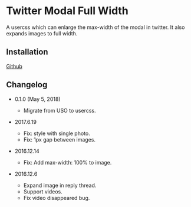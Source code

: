 Twitter Modal Full Width
========================

A usercss which can enlarge the max-width of the modal in twitter. It also expands images to full width.

Installation
------------

[Github](https://github.com/eight04/twitter-modal-full-width/raw/master/twitter-modal-full-width.user.css)

Changelog
---------

* 0.1.0 (May 5, 2018)

  - Migrate from USO to usercss.
  
* 2017.6.19

  - Fix: style with single photo.
  - Fix: 1px gap between images.
  
* 2016.12.14

  - Fix: Add max-width: 100% to image.
  
* 2016.12.6

  - Expand image in reply thread.
  - Support videos.
  - Fix video disappeared bug.
  